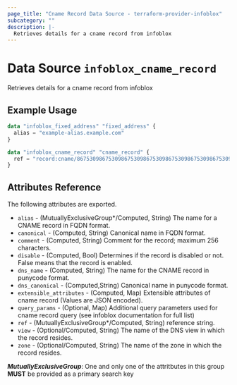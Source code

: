 ```yaml
---
page_title: "Cname Record Data Source - terraform-provider-infoblox"
subcategory: ""
description: |-
  Retrieves details for a cname record from infoblox
---
```


# Data Source `infoblox_cname_record`

Retrieves details for a cname record from infoblox

## Example Usage

```terraform
data "infoblox_fixed_address" "fixed_address" {
  alias = "example-alias.example.com"
}
```

```terraform
data "infoblox_cname_record" "cname_record" {
  ref = "record:cname/867530986753098675309867530986753098675309867530986753098675309:example-alias.example.com/default"
}
```

## Attributes Reference

The following attributes are exported.

- `alias` -  (MutuallyExclusiveGroup*/Computed, String) The name for a CNAME record in FQDN format.
- `canonical` - (Computed, String) Canonical name in FQDN format.
- `comment` - (Computed, String) Comment for the record; maximum 256 characters.
- `disable` - (Computed, Bool) Determines if the record is disabled or not. False means that the record is enabled.
- `dns_name` -  (Computed, String) The name for the CNAME record in punycode format.
- `dns_canonical` -  (Computed,String) Canonical name in punycode format.
- `extensible_attributes` - (Computed, Map) Extensible attributes of cname record (Values are JSON encoded).
- `query_params` - (Optional, Map) Additional query parameters used for cname record query (see infoblox documentation for full list)
- `ref` -  (MutuallyExclusiveGroup*/Computed, String) reference string.
- `view` - (Optional/Computed, String) The name of the DNS view in which the record resides.
- `zone` - (Optional/Computed, String) The name of the zone in which the record resides.

**_MutuallyExclusiveGroup_**: One and only one of the attritbutes in this group **MUST** be provided as a primary search key